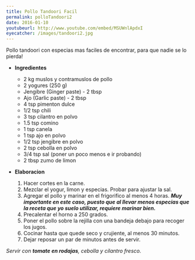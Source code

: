 ```yaml
---
title: Pollo Tandoori Facil 
permalink: polloTandoori2
date: 2016-01-10
youtubeurl: http://www.youtube.com/embed/MSUWnlApdxI
eyecatcher: /images/tandoori2.jpg
---
```


Pollo tandoori con especias mas faciles de encontrar, para que nadie se lo pierda!

* **Ingredientes**

  * 2 kg muslos y contramuslos de pollo
  * 2 yogures (250 g)
  * Jengibre (Ginger paste) - 2 tbsp
  * Ajo (Garlic paste) - 2 tbsp
  * 4 tsp pimenton dulce
  * 1/2 tsp chili
  * 3 tsp cilantro en polvo
  * 1.5 tsp comino
  * 1 tsp canela
  * 1 tsp ajo en polvo
  * 1/2 tsp jengibre en polvo
  * 2 tsp cebolla en polvo
  * 3/4 tsp sal (poner un poco menos e ir probando)
  * 2 tbsp zumo de limon

* **Elaboracion**

  1. Hacer cortes en la carne.
  2. Mezclar el yogur, limon y especias. Probar para ajustar la sal.
  3. Agregar el pollo y marinar en el frigorifico al menos 4 horas. **_Muy importante en este caso, puesto que al llevar menos especias que la receta que yo suelo utilizar, requiere marinar bien._**
  4. Precalentar el horno a 250 grados.
  5. Poner el pollo sobre la rejilla con una bandeja debajo para recoger los jugos.
  6. Cocinar hasta que quede seco y crujiente, al menos 30 minutos.
  7. Dejar reposar un par de minutos antes de servir.

_Servir con **tomate en rodajas**, cebolla y cilantro fresco._


